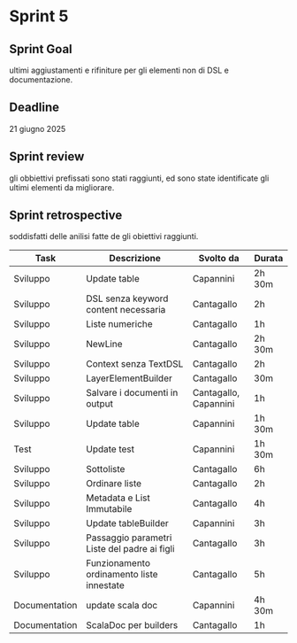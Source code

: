 # Sprint 5

## Sprint Goal

ultimi aggiustamenti e rifiniture per gli elementi non di DSL e documentazione.

## Deadline

21 giugno 2025

## Sprint review

gli obbiettivi prefissati sono stati raggiunti, ed sono state identificate gli ultimi elementi da migliorare.

## Sprint retrospective

soddisfatti delle anilisi fatte de gli obiettivi raggiunti.


| Task          | Descrizione                                  | Svolto da             | Durata |
|---------------|----------------------------------------------| --------------------- |--------|
| Sviluppo      | Update table                                 | Capannini             | 2h 30m |
| Sviluppo      | DSL senza keyword content necessaria         | Cantagallo            | 2h     |
| Sviluppo      | Liste numeriche                              | Cantagallo            | 1h     |
| Sviluppo      | NewLine                                      | Cantagallo            | 2h 30m |
| Sviluppo      | Context senza TextDSL                        | Cantagallo            | 2h     |
| Sviluppo      | LayerElementBuilder                          | Cantagallo            | 30m    |
| Sviluppo      | Salvare i documenti in output                | Cantagallo, Capannini | 1h     |
| Sviluppo      | Update table                                 | Capannini             | 1h 30m |
| Test          | Update test                                  | Capannini             | 1h 30m |
| Sviluppo      | Sottoliste                                   | Cantagallo            | 6h     |
| Sviluppo      | Ordinare liste                               | Cantagallo            | 2h     |
| Sviluppo      | Metadata e List Immutabile                   | Cantagallo            | 4h     |
| Sviluppo      | Update tableBuilder                          | Capannini             | 3h     |
| Sviluppo      | Passaggio parametri Liste del padre ai figli | Cantagallo            | 3h     |
| Sviluppo      | Funzionamento ordinamento liste innestate    | Cantagallo            | 5h     |
| Documentation      | update scala doc                             | Capannini             | 4h 30m |
| Documentation | ScalaDoc per builders                        | Cantagallo            | 1h     |

